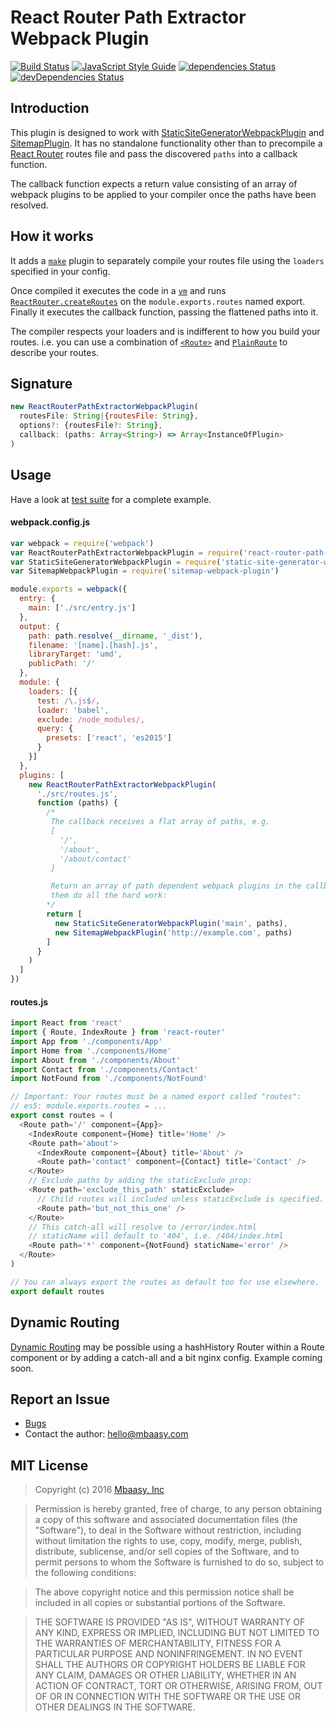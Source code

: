 # React Router Path Extractor Webpack Plugin

[![Build Status](https://travis-ci.org/mbaasy/react-router-path-extractor-webpack-plugin.svg?branch=master)](https://travis-ci.org/mbaasy/react-router-path-extractor-webpack-plugin) [![JavaScript Style Guide](https://img.shields.io/badge/code%20style-standard-brightgreen.svg)](http://standardjs.com/) [![dependencies Status](https://david-dm.org/mbaasy/react-router-path-extractor-webpack-plugin/status.svg)](https://david-dm.org/mbaasy/react-router-path-extractor-webpack-plugin) [![devDependencies Status](https://david-dm.org/mbaasy/react-router-path-extractor-webpack-plugin/dev-status.svg)](https://david-dm.org/mbaasy/react-router-path-extractor-webpack-plugin?type=dev)

## Introduction

This plugin is designed to work with [StaticSiteGeneratorWebpackPlugin](https://github.com/markdalgleish/static-site-generator-webpack-plugin) and [SitemapPlugin](https://github.com/markdalgleish/static-site-generator-webpack-plugin). It has no standalone functionality other than to precompile a [React Router](https://github.com/reactjs/react-router) routes file and pass the discovered `paths` into a callback function.

The callback function expects a return value consisting of an array of webpack plugins to be applied to your compiler once the paths have been resolved.

## How it works

It adds a [`make`](http://webpack.github.io/docs/plugins.html#make-parallel) plugin to separately compile your routes file using the `loaders` specified in your config.

Once compiled it executes the code in a [`vm`](https://nodejs.org/api/vm.html) and runs [`ReactRouter.createRoutes`](https://github.com/reactjs/react-router/blob/master/docs/API.md#createroutesroutes) on the `module.exports.routes` named export. Finally it executes the callback function, passing the flattened paths into it.

The compiler respects your loaders and is indifferent to how you build your routes. i.e. you can use a combination of [`<Route>`](https://github.com/reactjs/react-router/blob/master/docs/API.md#route) and [`PlainRoute`](https://github.com/reactjs/react-router/blob/master/docs/API.md#plainroute) to describe your routes.

## Signature

```javascript
new ReactRouterPathExtractorWebpackPlugin(
  routesFile: String|{routesFile: String},
  options?: {routesFile?: String},
  callback: (paths: Array<String>) => Array<InstanceOfPlugin>
)
```

## Usage

Have a look at [test suite](test) for a complete example.

#### webpack.config.js
```javascript
var webpack = require('webpack')
var ReactRouterPathExtractorWebpackPlugin = require('react-router-path-extractor-webpack-plugin')
var StaticSiteGeneratorWebpackPlugin = require('static-site-generator-webpack-plugin')
var SitemapWebpackPlugin = require('sitemap-webpack-plugin')

module.exports = webpack({
  entry: {
    main: ['./src/entry.js']
  },
  output: {
    path: path.resolve(__dirname, '_dist'),
    filename: '[name].[hash].js',
    libraryTarget: 'umd',
    publicPath: '/'
  },
  module: {
    loaders: [{
      test: /\.js$/,
      loader: 'babel',
      exclude: /node_modules/,
      query: {
        presets: ['react', 'es2015']
      }
    }]
  },
  plugins: [
    new ReactRouterPathExtractorWebpackPlugin(
      './src/routes.js',
      function (paths) {
        /*
         The callback receives a flat array of paths, e.g.
         [
           '/',
           '/about',
           '/about/contact'
         ]

         Return an array of path dependent webpack plugins in the callback and let
         them do all the hard work:
        */
        return [
          new StaticSiteGeneratorWebpackPlugin('main', paths),
          new SitemapWebpackPlugin('http://example.com', paths)
        ]
      }
    )
  ]
})
```

#### routes.js
```javascript
import React from 'react'
import { Route, IndexRoute } from 'react-router'
import App from './components/App'
import Home from './components/Home'
import About from './components/About'
import Contact from './components/Contact'
import NotFound from './components/NotFound'

// Important: Your routes must be a named export called "routes":
// es5: module.exports.routes = ...
export const routes = (
  <Route path='/' component={App}>
    <IndexRoute component={Home} title='Home' />
    <Route path='about'>
      <IndexRoute component={About} title='About' />
      <Route path='contact' component={Contact} title='Contact' />
    </Route>
    // Exclude paths by adding the staticExclude prop:
    <Route path='exclude_this_path' staticExclude>
      // Child routes will included unless staticExclude is specified.
      <Route path='but_not_this_one' />
    </Route>
    // This catch-all will resolve to /error/index.html
    // staticName will default to '404', i.e. /404/index.html
    <Route path='*' component={NotFound} staticName='error' />
  </Route>
)

// You can always export the routes as default too for use elsewhere.
export default routes
```

## Dynamic Routing

[Dynamic Routing](https://github.com/reactjs/react-router/blob/1.0.x/docs/guides/advanced/DynamicRouting.md) may be possible using a hashHistory Router within a Route component or by adding a catch-all and a bit nginx config. Example coming soon.

## Report an Issue

* [Bugs](https://github.com/mbaasy/react-router-path-extractor-webpack-plugin/issues)
* Contact the author: <hello@mbaasy.com>

## MIT License

> Copyright (c) 2016 [Mbaasy, Inc](https://mbaasy.com/)

> Permission is hereby granted, free of charge, to any person obtaining a copy
of this software and associated documentation files (the "Software"), to deal
in the Software without restriction, including without limitation the rights
to use, copy, modify, merge, publish, distribute, sublicense, and/or sell
copies of the Software, and to permit persons to whom the Software is
furnished to do so, subject to the following conditions:

> The above copyright notice and this permission notice shall be included in all
copies or substantial portions of the Software.

> THE SOFTWARE IS PROVIDED "AS IS", WITHOUT WARRANTY OF ANY KIND, EXPRESS OR
IMPLIED, INCLUDING BUT NOT LIMITED TO THE WARRANTIES OF MERCHANTABILITY,
FITNESS FOR A PARTICULAR PURPOSE AND NONINFRINGEMENT. IN NO EVENT SHALL THE
AUTHORS OR COPYRIGHT HOLDERS BE LIABLE FOR ANY CLAIM, DAMAGES OR OTHER
LIABILITY, WHETHER IN AN ACTION OF CONTRACT, TORT OR OTHERWISE, ARISING FROM,
OUT OF OR IN CONNECTION WITH THE SOFTWARE OR THE USE OR OTHER DEALINGS IN THE
SOFTWARE.
